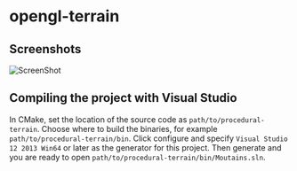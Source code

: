 # opengl-terrain

## Screenshots
![ScreenShot](https://github.com/jfperren/procedural-terrain/blob/bezier-robich/saved_screenshots/opengl-1.png)

## Compiling the project with Visual Studio

In CMake, set the location of the source code as `path/to/procedural-terrain`. Choose where to build the binaries, for example `path/to/procedural-terrain/bin`.
Click configure and specify `Visual Studio 12 2013 Win64` or later as the generator for this project. Then generate and you are ready to open `path/to/procedural-terrain/bin/Moutains.sln`.
